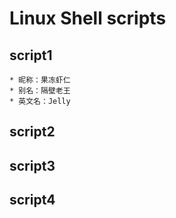 # Linux Shell scripts

## script1

    * 昵称：果冻虾仁  
    * 别名：隔壁老王  
    * 英文名：Jelly  
    
## script2

## script3

## script4

